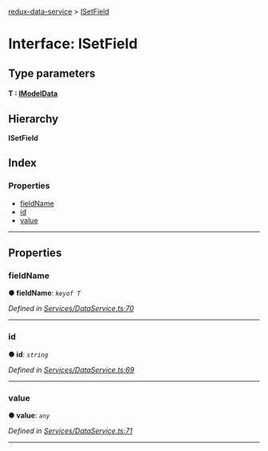 [redux-data-service](../README.md) > [ISetField](../interfaces/isetfield.md)

# Interface: ISetField

## Type parameters
#### T :  [IModelData](imodeldata.md)
## Hierarchy

**ISetField**

## Index

### Properties

* [fieldName](isetfield.md#fieldname)
* [id](isetfield.md#id)
* [value](isetfield.md#value)

---

## Properties

<a id="fieldname"></a>

###  fieldName

**● fieldName**: *`keyof T`*

*Defined in [Services/DataService.ts:70](https://github.com/Rediker-Software/redux-data-service/blob/d65f4fb/src/Services/DataService.ts#L70)*

___
<a id="id"></a>

###  id

**● id**: *`string`*

*Defined in [Services/DataService.ts:69](https://github.com/Rediker-Software/redux-data-service/blob/d65f4fb/src/Services/DataService.ts#L69)*

___
<a id="value"></a>

###  value

**● value**: *`any`*

*Defined in [Services/DataService.ts:71](https://github.com/Rediker-Software/redux-data-service/blob/d65f4fb/src/Services/DataService.ts#L71)*

___

